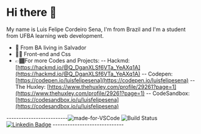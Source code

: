 #  Hi there 👋
My name is Luis Felipe Cordeiro Sena, I'm from Brazil  and I'm a student from UFBA learning web development. 

- 📍  From BA living in Salvador
- ✌🏿 Front-end and Css
- 👉🏾For more Codes and Projects: 
 -- Hackmd: [https://hackmd.io/@Q_DganXLSf6VTa_YeAXq1A](https://hackmd.io/@Q_DganXLSf6VTa_YeAXq1A) 
 -- Codepen: [https://codepen.io/luisfelipesena](https://codepen.io/luisfelipesena)
 -- The Huxley: [https://www.thehuxley.com/profile/29261?page=1](https://www.thehuxley.com/profile/29261?page=1)
 -- CodeSandbox: [https://codesandbox.io/u/luisfelipesena](https://codesandbox.io/u/luisfelipesena)
 
-------------------------![made-for-VSCode](https://img.shields.io/badge/Made%20for-VSCode-1f425f.svg) ![Build Status](https://img.shields.io/endpoint.svg?url=https%3A%2F%2Factions-badge.atrox.dev%2Fatrox%2Fsync-dotenv%2Fbadge&style=popout) [![Linkedin Badge](https://img.shields.io/badge/-Luis%20Felipe-6633cc?style=flat-square&logo=Linkedin&logoColor=white&link=https://www.linkedin.com/in/diego-schell-fernandes/)](https://www.linkedin.com/in/luisfelipesena/)  -----------------------------
